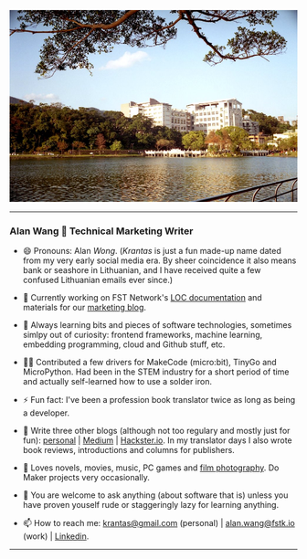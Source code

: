 ![profile](profile.jpg)

---

### Alan Wang 👋 Technical Marketing Writer

- 😄 Pronouns: Alan *Wong*. (*Krantas* is just a fun made-up name dated from my very early social media era. By sheer coincidence it also means bank or seashore in Lithuanian, and I have received quite a few confused Lithuanian emails ever since.)

- 🔭 Currently working on FST Network's [LOC documentation](https://documentation.loc.fst.network/) and materials for our [marketing blog](https://www.fst.network/blog).

- 🌱 Always learning bits and pieces of software technologies, sometimes simlpy out of curiosity: frontend frameworks, machine learning, embedding programming, cloud and Github stuff, etc.

- 👨‍💻 Contributed a few drivers for MakeCode (micro:bit), TinyGo and MicroPython. Had been in the STEM industry for a short period of time and actually self-learned how to use a solder iron.

- ⚡ Fun fact: I've been a profession book translator twice as long as being a developer.

- 📝 Write three other blogs (although not too regulary and mostly just for fun): [personal](https://krantasblog.blogspot.com/) | [Medium](https://medium.com/@alankrantas) | [Hackster.io](https://www.hackster.io/alankrantas). In my translator days I also wrote book reviews, introductions and columns for publishers.

- 🤔 Loves novels, movies, music, PC games and [film photography](https://www.pexels.com/@alan-wang-207740683/). Do Maker projects very occasionally.

- 💬 You are welcome to ask anything (about software that is) unless you have proven youself rude or staggeringly lazy for learning anything.

- 📫 How to reach me: krantas@gmail.com (personal) | alan.wang@fstk.io (work) | [Linkedin](https://www.linkedin.com/in/krantas/).

---

